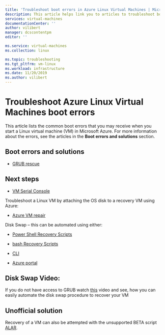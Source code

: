 ```yaml
---
title: 'Troubleshoot boot errors in Azure Linux Virtual Machines | Microsoft Docs'
description: This article helps link you to articles to troubleshoot boot errors in Azure Linux Virtual Machines.
services: virtual-machines
documentationCenter: ''
author: vilibert
manager: dcscontentpm
editor: ''

ms.service: virtual-machines
ms.collection: linux

ms.topic: troubleshooting
ms.tgt_pltfrm: vm-linux
ms.workload: infrastructure
ms.date: 11/20/2019
ms.author: vilibert
---
```


# Troubleshoot Azure Linux Virtual Machines boot errors

This article lists the common boot errors that you may receive when you start a Linux virtual machine (VM) in Microsoft Azure. For more information about the errors, see the articles in the **Boot errors and solutions** section.

## Boot errors and solutions

* [GRUB rescue](troubleshoot-vm-boot-error.md)

## Next steps

- [VM Serial Console](serial-console-linux.md)

Troubleshoot a Linux VM by attaching the OS disk to a recovery VM using Azure:

- [Azure VM repair](repair-linux-vm-using-azure-virtual-machine-repair-commands.md)

 Disk Swap – this can be automated using either:
- [Power Shell Recovery Scripts](https://github.com/Azure/azure-support-scripts/tree/master/VMRecovery/ResourceManager)
- [bash Recovery Scripts](https://github.com/sribs/azure-support-scripts)

- [CLI](troubleshoot-recovery-disks-linux.md)
- [Azure portal](troubleshoot-recovery-disks-portal-linux.md)


## Disk Swap Video:

If you do not have access to GRUB watch [this](https://youtu.be/m5t0GZ5oGAc) video and see, how you can easily automate the disk swap procedure to recover your VM

## Unofficial solution

Recovery of a VM can also be attempted with the unsupported BETA script [ALAR](repair-linux-vm-using-ALAR.md).
